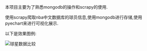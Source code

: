 
本项目主要为了熟悉mongodb的操作和scrapy的使用.

使用scrapy爬取nba中文数据库的球员信息,使用mongodb进行存储,使用pyechart来进行可视化展示.

以下是效果图例:

![球星数据比较](https://github.com/CrazyStoneJy/SpiderExercise/blob/master/images/player.png)
